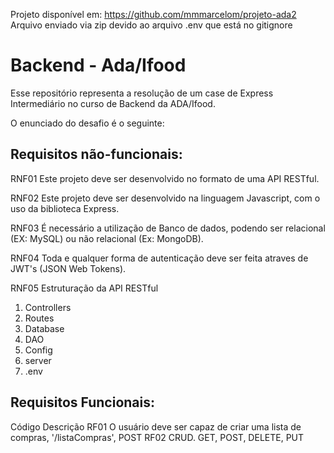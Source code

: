 Projeto disponível em: https://github.com/mmmarcelom/projeto-ada2
Arquivo enviado via zip devido ao arquivo .env que está no gitignore

# Backend - Ada/Ifood

Esse repositório representa a resolução de um case de Express Intermediário no curso de Backend da ADA/Ifood.
  
O enunciado do desafio é o seguinte:

## Requisitos não-funcionais:
RNF01	Este projeto deve ser desenvolvido no formato de uma API RESTful.
  
RNF02	Este projeto deve ser desenvolvido na linguagem Javascript, com o uso da biblioteca Express.
  
RNF03	É necessário a utilização de Banco de dados, podendo ser relacional  
(EX: MySQL) ou não relacional (Ex: MongoDB).  

RNF04	Toda e qualquer forma de autenticação deve ser feita atraves de JWT's (JSON Web Tokens).

RNF05	Estruturação da API RESTful
1. Controllers
2. Routes
3. Database
4. DAO
5. Config
6. server
7. .env

## Requisitos Funcionais:
Código	Descrição
RF01	O usuário deve ser capaz de criar uma lista de compras, '/listaCompras', POST
RF02    CRUD. GET, POST, DELETE, PUT
